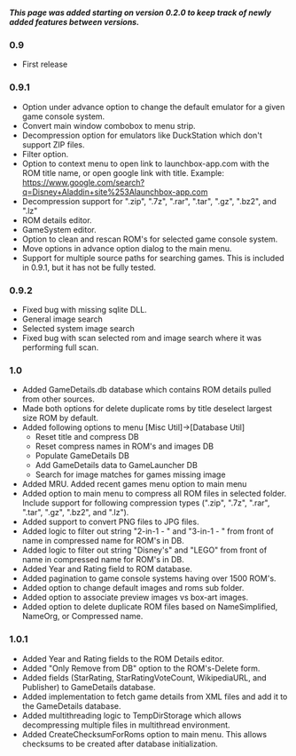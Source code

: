 ##### This page was added starting on version 0.2.0 to keep track of newly added features between versions.
### 0.9
- First release
### 0.9.1
- Option under advance option to change the default emulator for a given game console system.
- Convert main window combobox to menu strip.
- Decompression option for emulators like DuckStation which don't support ZIP files.
- Filter option.
- Option to context menu to open link to launchbox-app.com with the ROM title name, or open google link with title. Example: https://www.google.com/search?q=Disney+Aladdin+site%253Alaunchbox-app.com
- Decompression support for ".zip", ".7z", ".rar", ".tar", ".gz", ".bz2", and ".lz"
- ROM details editor.
- GameSystem editor.
- Option to clean and rescan ROM's for selected game console system.
- Move options in advance option dialog to the main menu.
- Support for multiple source paths for searching games. This is included in 0.9.1, but it has not be fully tested.
### 0.9.2
- Fixed bug with missing sqlite DLL.
- General image search
- Selected system image search
- Fixed bug with scan selected rom and image search where it was performing full scan.
### 1.0
- Added GameDetails.db database which contains ROM details pulled from other sources.
- Made both options for delete duplicate roms by title deselect largest size ROM by default.
- Added following options to menu [Misc Util]->[Database Util]
    - Reset title and compress DB
	- Reset compress names in ROM's and images DB
	- Populate GameDetails DB
	- Add GameDetails data to GameLauncher DB
	- Search for image matches for games missing image
- Added MRU. Added recent games menu option to main menu
- Added option to main menu to compress all ROM files in selected folder. Include support for following compression types (".zip", ".7z", ".rar", ".tar", ".gz", ".bz2", and ".lz").
- Added support to convert PNG files to JPG files.
- Added logic to filter out string "2-in-1 - " and "3-in-1 - " from front of name in compressed name for ROM's in DB.
- Added logic to filter out string "Disney's" and "LEGO" from front of name in compressed name for ROM's in DB.
- Added Year and Rating field to ROM database.
- Added pagination to game console systems having over 1500 ROM's.
- Added option to change default images and roms sub folder.
- Added option to associate preview images vs box-art images.
- Added option to delete duplicate ROM files based on NameSimplified, NameOrg, or Compressed name.
### 1.0.1
- Added Year and Rating fields to the ROM Details editor.
- Added "Only Remove from DB" option to the ROM's-Delete form.
- Added fields (StarRating, StarRatingVoteCount, WikipediaURL, and Publisher) to GameDetails database.
- Added implementation to fetch game details from XML files and add it to the GameDetails database.
- Added multithreading logic to TempDirStorage which allows decompressing multiple files in multithread environment.
- Added CreateChecksumForRoms option to main menu. This allows checksums to be created after database initialization.